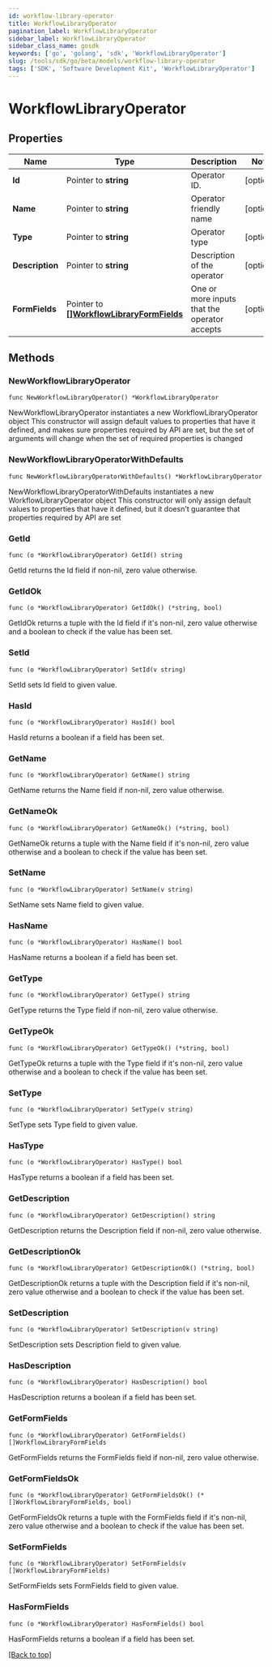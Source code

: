 ```yaml
---
id: workflow-library-operator
title: WorkflowLibraryOperator
pagination_label: WorkflowLibraryOperator
sidebar_label: WorkflowLibraryOperator
sidebar_class_name: gosdk
keywords: ['go', 'golang', 'sdk', 'WorkflowLibraryOperator'] 
slug: /tools/sdk/go/beta/models/workflow-library-operator
tags: ['SDK', 'Software Development Kit', 'WorkflowLibraryOperator']
---
```


# WorkflowLibraryOperator

## Properties

Name | Type | Description | Notes
------------ | ------------- | ------------- | -------------
**Id** | Pointer to **string** | Operator ID. | [optional] 
**Name** | Pointer to **string** | Operator friendly name | [optional] 
**Type** | Pointer to **string** | Operator type | [optional] 
**Description** | Pointer to **string** | Description of the operator | [optional] 
**FormFields** | Pointer to [**[]WorkflowLibraryFormFields**](WorkflowLibraryFormFields) | One or more inputs that the operator accepts | [optional] 

## Methods

### NewWorkflowLibraryOperator

`func NewWorkflowLibraryOperator() *WorkflowLibraryOperator`

NewWorkflowLibraryOperator instantiates a new WorkflowLibraryOperator object
This constructor will assign default values to properties that have it defined,
and makes sure properties required by API are set, but the set of arguments
will change when the set of required properties is changed

### NewWorkflowLibraryOperatorWithDefaults

`func NewWorkflowLibraryOperatorWithDefaults() *WorkflowLibraryOperator`

NewWorkflowLibraryOperatorWithDefaults instantiates a new WorkflowLibraryOperator object
This constructor will only assign default values to properties that have it defined,
but it doesn't guarantee that properties required by API are set

### GetId

`func (o *WorkflowLibraryOperator) GetId() string`

GetId returns the Id field if non-nil, zero value otherwise.

### GetIdOk

`func (o *WorkflowLibraryOperator) GetIdOk() (*string, bool)`

GetIdOk returns a tuple with the Id field if it's non-nil, zero value otherwise
and a boolean to check if the value has been set.

### SetId

`func (o *WorkflowLibraryOperator) SetId(v string)`

SetId sets Id field to given value.

### HasId

`func (o *WorkflowLibraryOperator) HasId() bool`

HasId returns a boolean if a field has been set.

### GetName

`func (o *WorkflowLibraryOperator) GetName() string`

GetName returns the Name field if non-nil, zero value otherwise.

### GetNameOk

`func (o *WorkflowLibraryOperator) GetNameOk() (*string, bool)`

GetNameOk returns a tuple with the Name field if it's non-nil, zero value otherwise
and a boolean to check if the value has been set.

### SetName

`func (o *WorkflowLibraryOperator) SetName(v string)`

SetName sets Name field to given value.

### HasName

`func (o *WorkflowLibraryOperator) HasName() bool`

HasName returns a boolean if a field has been set.

### GetType

`func (o *WorkflowLibraryOperator) GetType() string`

GetType returns the Type field if non-nil, zero value otherwise.

### GetTypeOk

`func (o *WorkflowLibraryOperator) GetTypeOk() (*string, bool)`

GetTypeOk returns a tuple with the Type field if it's non-nil, zero value otherwise
and a boolean to check if the value has been set.

### SetType

`func (o *WorkflowLibraryOperator) SetType(v string)`

SetType sets Type field to given value.

### HasType

`func (o *WorkflowLibraryOperator) HasType() bool`

HasType returns a boolean if a field has been set.

### GetDescription

`func (o *WorkflowLibraryOperator) GetDescription() string`

GetDescription returns the Description field if non-nil, zero value otherwise.

### GetDescriptionOk

`func (o *WorkflowLibraryOperator) GetDescriptionOk() (*string, bool)`

GetDescriptionOk returns a tuple with the Description field if it's non-nil, zero value otherwise
and a boolean to check if the value has been set.

### SetDescription

`func (o *WorkflowLibraryOperator) SetDescription(v string)`

SetDescription sets Description field to given value.

### HasDescription

`func (o *WorkflowLibraryOperator) HasDescription() bool`

HasDescription returns a boolean if a field has been set.

### GetFormFields

`func (o *WorkflowLibraryOperator) GetFormFields() []WorkflowLibraryFormFields`

GetFormFields returns the FormFields field if non-nil, zero value otherwise.

### GetFormFieldsOk

`func (o *WorkflowLibraryOperator) GetFormFieldsOk() (*[]WorkflowLibraryFormFields, bool)`

GetFormFieldsOk returns a tuple with the FormFields field if it's non-nil, zero value otherwise
and a boolean to check if the value has been set.

### SetFormFields

`func (o *WorkflowLibraryOperator) SetFormFields(v []WorkflowLibraryFormFields)`

SetFormFields sets FormFields field to given value.

### HasFormFields

`func (o *WorkflowLibraryOperator) HasFormFields() bool`

HasFormFields returns a boolean if a field has been set.


[[Back to top]](#) 


